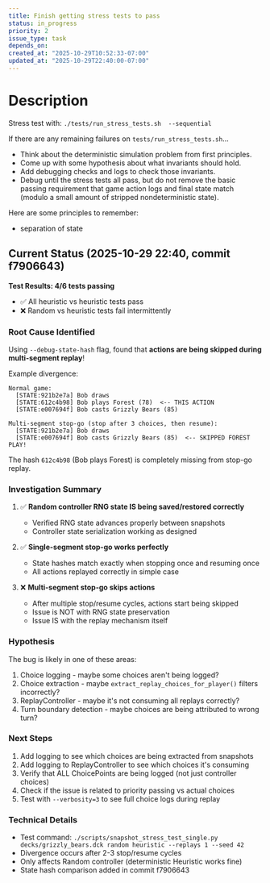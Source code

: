 ```yaml
---
title: Finish getting stress tests to pass
status: in_progress
priority: 2
issue_type: task
depends_on:
created_at: "2025-10-29T10:52:33-07:00"
updated_at: "2025-10-29T22:40:00-07:00"
---
```

# Description

Stress test with: `./tests/run_stress_tests.sh  --sequential`

If there are any remaining failures on `tests/run_stress_tests.sh`...
- Think about the deterministic simulation problem from first principles.
- Come up with some hypothesis about what invariants should hold.
- Add debugging checks and logs to check those invariants.
- Debug until the stress tests all pass, but do not remove the basic passing requirement that game action logs and final state match (modulo a small amount of stripped nondeterministic state).

Here are some principles to remember:

- separation of state



## Current Status (2025-10-29 22:40, commit f7906643)

**Test Results: 4/6 tests passing**
- ✅ All heuristic vs heuristic tests pass
- ❌ Random vs heuristic tests fail intermittently

### Root Cause Identified

Using `--debug-state-hash` flag, found that **actions are being skipped during multi-segment replay**!

Example divergence:
```
Normal game:
  [STATE:921b2e7a] Bob draws
  [STATE:612c4b98] Bob plays Forest (78)  <-- THIS ACTION
  [STATE:e007694f] Bob casts Grizzly Bears (85)

Multi-segment stop-go (stop after 3 choices, then resume):
  [STATE:921b2e7a] Bob draws
  [STATE:e007694f] Bob casts Grizzly Bears (85)  <-- SKIPPED FOREST PLAY!
```

The hash `612c4b98` (Bob plays Forest) is completely missing from stop-go replay.

### Investigation Summary

1. ✅ **Random controller RNG state IS being saved/restored correctly**
   - Verified RNG state advances properly between snapshots
   - Controller state serialization working as designed

2. ✅ **Single-segment stop-go works perfectly**
   - State hashes match exactly when stopping once and resuming once
   - All actions replayed correctly in simple case

3. ❌ **Multi-segment stop-go skips actions**
   - After multiple stop/resume cycles, actions start being skipped
   - Issue is NOT with RNG state preservation
   - Issue IS with the replay mechanism itself

### Hypothesis

The bug is likely in one of these areas:
1. Choice logging - maybe some choices aren't being logged?
2. Choice extraction - maybe `extract_replay_choices_for_player()` filters incorrectly?
3. ReplayController - maybe it's not consuming all replays correctly?
4. Turn boundary detection - maybe choices are being attributed to wrong turn?

### Next Steps

1. Add logging to see which choices are being extracted from snapshots
2. Add logging to ReplayController to see which choices it's consuming
3. Verify that ALL ChoicePoints are being logged (not just controller choices)
4. Check if the issue is related to priority passing vs actual choices
5. Test with `--verbosity=3` to see full choice logs during replay

### Technical Details

- Test command: `./scripts/snapshot_stress_test_single.py decks/grizzly_bears.dck random heuristic --replays 1 --seed 42`
- Divergence occurs after 2-3 stop/resume cycles
- Only affects Random controller (deterministic Heuristic works fine)
- State hash comparison added in commit f7906643

